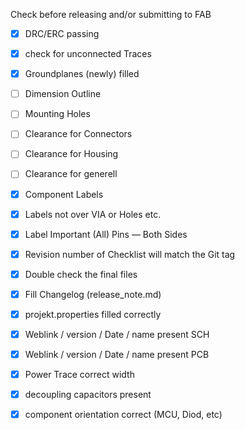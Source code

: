 Check before releasing and/or submitting to FAB
- [x] DRC/ERC passing
- [x] check for unconnected Traces
- [x] Groundplanes (newly) filled
- [ ] Dimension Outline
- [ ] Mounting Holes
- [ ] Clearance for Connectors
- [ ] Clearance for Housing
- [ ] Clearance for generell
- [x] Component Labels
- [x] Labels not over VIA or Holes etc. 
- [x] Label Important (All) Pins — Both Sides
- [x] Revision number of Checklist will match the Git tag
- [x] Double check the final files
- [x] Fill Changelog (release_note.md)
- [x] projekt.properties filled correctly
- [x] Weblink / version / Date / name present SCH
- [x] Weblink / version / Date / name present PCB
- [x] Power Trace correct width
- [x] decoupling capacitors present
- [x] component orientation correct (MCU, Diod, etc)

